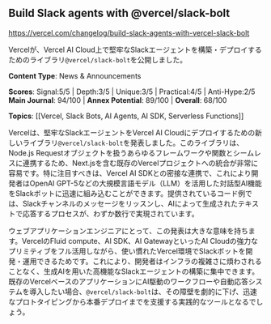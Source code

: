 ## Build Slack agents with @vercel/slack-bolt

https://vercel.com/changelog/build-slack-agents-with-vercel-slack-bolt

Vercelが、Vercel AI Cloud上で堅牢なSlackエージェントを構築・デプロイするためのライブラリ`@vercel/slack-bolt`を公開しました。

**Content Type**: News & Announcements

**Scores**: Signal:5/5 | Depth:3/5 | Unique:3/5 | Practical:4/5 | Anti-Hype:2/5
**Main Journal**: 94/100 | **Annex Potential**: 89/100 | **Overall**: 68/100

**Topics**: [[Vercel, Slack Bots, AI Agents, AI SDK, Serverless Functions]]

Vercelは、堅牢なSlackエージェントをVercel AI Cloudにデプロイするための新しいライブラリ`@vercel/slack-bolt`を発表しました。このライブラリは、Node.js Requestオブジェクトを扱うあらゆるフレームワークや関数とシームレスに連携するため、Next.jsを含む既存のVercelプロジェクトへの統合が非常に容易です。特に注目すべきは、Vercel AI SDKとの密接な連携で、これにより開発者はOpenAI GPT-5などの大規模言語モデル（LLM）を活用した対話型AI機能をSlackボットに迅速に組み込むことができます。提供されているコード例では、Slackチャンネルのメッセージをリッスンし、AIによって生成されたテキストで応答するプロセスが、わずか数行で実現されています。

ウェブアプリケーションエンジニアにとって、この発表は大きな意味を持ちます。VercelのFluid compute、AI SDK、AI GatewayといったAI Cloudの強力なプリミティブをフル活用しながら、使い慣れたVercel環境でSlackボットを開発・運用できるためです。これにより、開発者はインフラの複雑さに煩わされることなく、生成AIを用いた高機能なSlackエージェントの構築に集中できます。既存のVercelベースのアプリケーションにAI駆動のワークフローや自動応答システムを導入したい場合、`@vercel/slack-bolt`は、その障壁を劇的に下げ、迅速なプロトタイピングから本番デプロイまでを支援する実践的なツールとなるでしょう。